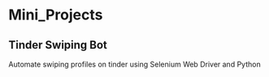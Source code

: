 # Mini_Projects

## Tinder Swiping Bot 
Automate swiping profiles on tinder using Selenium Web Driver and Python
